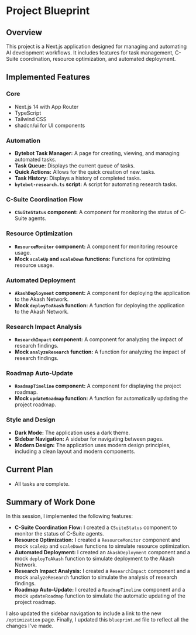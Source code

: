 # Project Blueprint

## Overview

This project is a Next.js application designed for managing and automating AI development workflows. It includes features for task management, C-Suite coordination, resource optimization, and automated deployment.

## Implemented Features

### Core

- Next.js 14 with App Router
- TypeScript
- Tailwind CSS
- shadcn/ui for UI components

### Automation

- **Bytebot Task Manager:** A page for creating, viewing, and managing automated tasks.
- **Task Queue:** Displays the current queue of tasks.
- **Quick Actions:** Allows for the quick creation of new tasks.
- **Task History:** Displays a history of completed tasks.
- **`bytebot-research.ts` script:** A script for automating research tasks.

### C-Suite Coordination Flow

- **`CSuiteStatus` component:** A component for monitoring the status of C-Suite agents.

### Resource Optimization

- **`ResourceMonitor` component:** A component for monitoring resource usage.
- **Mock `scaleUp` and `scaleDown` functions:** Functions for optimizing resource usage.

### Automated Deployment

- **`AkashDeployment` component:** A component for deploying the application to the Akash Network.
- **Mock `deployToAkash` function:** A function for deploying the application to the Akash Network.

### Research Impact Analysis

- **`ResearchImpact` component:** A component for analyzing the impact of research findings.
- **Mock `analyzeResearch` function:** A function for analyzing the impact of research findings.

### Roadmap Auto-Update

- **`RoadmapTimeline` component:** A component for displaying the project roadmap.
- **Mock `updateRoadmap` function:** A function for automatically updating the project roadmap.

### Style and Design

- **Dark Mode:** The application uses a dark theme.
- **Sidebar Navigation:** A sidebar for navigating between pages.
- **Modern Design:** The application uses modern design principles, including a clean layout and modern components.

## Current Plan

- All tasks are complete.

## Summary of Work Done

In this session, I implemented the following features:

- **C-Suite Coordination Flow:** I created a `CSuiteStatus` component to monitor the status of C-Suite agents.
- **Resource Optimization:** I created a `ResourceMonitor` component and mock `scaleUp` and `scaleDown` functions to simulate resource optimization.
- **Automated Deployment:** I created an `AkashDeployment` component and a mock `deployToAkash` function to simulate deployment to the Akash Network.
- **Research Impact Analysis:** I created a `ResearchImpact` component and a mock `analyzeResearch` function to simulate the analysis of research findings.
- **Roadmap Auto-Update:** I created a `RoadmapTimeline` component and a mock `updateRoadmap` function to simulate the automatic updating of the project roadmap.

I also updated the sidebar navigation to include a link to the new `/optimization` page. Finally, I updated this `blueprint.md` file to reflect all the changes I've made.
